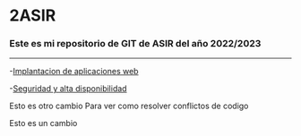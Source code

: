# 2ASIR
### Este es mi repositorio de GIT de ASIR del año 2022/2023 
---

-[Implantacion de aplicaciones web](https://github.com/cristianotermin99/2ASIR/blob/main/Implantacion%20de%20aplicaciones%20web/READMEIMPLANTACION.md)


-[Seguridad y alta disponibilidad](https://github.com/cristianotermin99/2ASIR/blob/main/Seguridad/READMESEGURIDAD.md)


Esto es otro cambio
Para ver como resolver conflictos de codigo

Esto es un cambio

